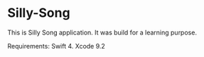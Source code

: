 # Silly-Song
This is Silly Song application. It was build for a learning purpose.

Requirements: Swift 4. Xcode 9.2
